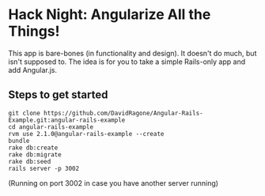# Hack Night: Angularize All the Things!

This app is bare-bones (in functionality and design). It doesn't do much, but isn't supposed to. The idea is for you to take a simple Rails-only app and add Angular.js.

## Steps to get started
```
git clone https://github.com/DavidRagone/Angular-Rails-Example.git:angular-rails-example
cd angular-rails-example
rvm use 2.1.0@angular-rails-example --create
bundle
rake db:create
rake db:migrate
rake db:seed
rails server -p 3002
```

(Running on port 3002 in case you have another server running)



